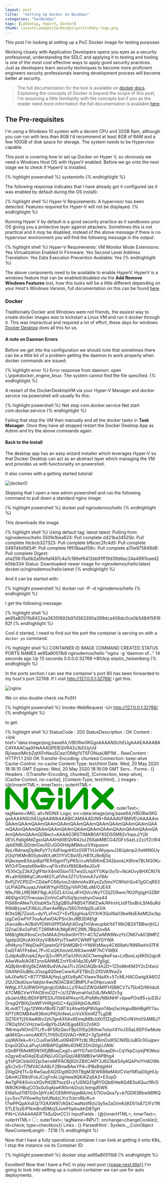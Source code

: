 ```yaml
---
layout: post
title:  "Setting Up Docker on Windows"
categories: "SecDevOps"
tags: [LabSetup, HyperV, Docker]
thumb: \assets\images\SecDevOps\posts\Moby-logo.png
---
```


This post I'm looking at setting up a PoC Docker image for testing purposes

Working closely with Application Developers opens you eyes as a security professional, understanding the SDLC and applying it to testing and tooling is one of the most cost effective ways to apply good security practices. Just as developers learn security techniques to become more proficient engineers security professionals learning development process will become better at security.

> The full documentation for the tool is available on [docker docs](https://docs.docker.com/docker-for-windows/). Explaining the concepts of Docker is beyond the scope of this post, I'm assuming a little familiarity with the concepts but if you as the reader need more information the full documentation is available [here](https://docs.docker.com/).

## The Pre-requisites

I'm using a Windows 10 system with a decent CPU and 32GB Ram, although you _can_ run with less than 8GB I'd recommend at least 8GB of RAM and a few 100GB of disk space for storage. The system needs to be Hypervisor capable.

This post is covering how to set up Docker on Hyper V, so obviously we need a Windows Host OS with HyperV enabled. 
Before we go onto the next stage we to check if HyperV is installed.

{% highlight powershell %}
systeminfo
{% endhighlight %}

The following response indicates that I have already got it configured (as it was enabled by default during the OS install):

{% highlight shell %}
Hyper-V Requirements:     A hypervisor has been detected. Features required for Hyper-V will not be displayed.
{% endhighlight %}

Running Hyper V by default is a good security practice as it sandboxes your OS giving you a protective layer against attackers. Sometimes this is not practical and it _may_ be disabled, instead of the above message if there is no hypervisor environment you will find the following message in the output: 

{% highlight shell %}
Hyper-V Requirements:     VM Monitor Mode Extensions: Yes
                          Virtualization Enabled In Firmware: Yes
                          Second Level Address Translation: Yes
                          Data Execution Prevention Available: Yes
{% endhighlight %}

The above components need to be available to enable HyperV. HyperV is a windows feature that can be enabled/disabled via the __Add Remove Windows Features__ tool, how this looks will be a little different depending on your Host's Windows Version, full documentation on this can be found [here](https://docs.microsoft.com/en-us/virtualization/hyper-v-on-windows/about/).

### Docker

Traditionally Docker and Windows were not friends, the easiest way to create docker images _was_ to kickstart a Linux VM and run it docker through it. This was impractical and required a lot of effort, these days for windows [Docker Desktop](https://hub.docker.com/editions/community/docker-ce-desktop-windows/) does all this for us.

#### A note on Daemon Errors

Before we get into the configuration we should note that sometimes there can be a little bit of a problem getting the daemon to work properly when docker commands are issued:

{% highlight error %}
Error response from daemon: open \\.\pipe\docker_engine_linux: The system cannot find the file specified.
{% endhighlight %}

A restart of the DockerDesktopVM via your Hyper-V Manager and docker service via powershell will usually fix this:

{% highlight powershell %}
Net stop com.docker.service
Net start com.docker.service
{% endhighlight %}

Failing that stop the VM then manually end all the docker tasks in __Task Manager__. Once they have all stopped restart the Docker Desktop App as Admin and try the above commands again.


#### Back to the Install

The desktop app has an easy wizard installer which leverages Hyper-V so that Docker Desktop can act as an abstract layer which managing the VM and provides us with functionality on powershell. 

It also comes with a getting started tutorial:

![dockerD](\assets\images\SecDevOps\posts\dockerD.png)


Skipping that I open a new admin powershell and run the following command to pull down a standard nginx image:

{% highlight powershell %}
docker pull nginxdemos/hello
{% endhighlight %}

This downloads the image

{% highlight shell %}
Using default tag: latest
latest: Pulling from nginxdemos/hello
550fe1bea624: Pull complete                                                                                             d421ba34525b: Pull complete                                                                                             fdcbcb327323: Pull complete                                                                                             bfbcec2fc4d5: Pull complete                                                                                             0497d4d5654f: Pull complete                                                                                             f9518aaa159c: Pull complete                                                                                             a70e975849d8: Pull complete                                                                                             Digest: sha256:f5a0b2a5fe9af497c4a7c186ef6412bb91ff19d39d6ac24a4997eaed2b0bb334
Status: Downloaded newer image for nginxdemos/hello:latest
docker.io/nginxdemos/hello:latest
{% endhighlight %}

And it can be started with:

{% highlight powershell %}
docker run -P -d nginxdemos/hello
{% endhighlight %}


I get the following message:

{% highlight shell %}
ae95a80511b8422ea3635f892b97d563390a399dca406dc0ce0b5484f581662f
{% endhighlight %}

Cool it started, I need to find out the port the container is serving on with a `docker ps` command.  

{% highlight shell %}
CONTAINER ID        IMAGE               COMMAND                  CREATED             STATUS              PORTS                   NAMES
ae95a80511b8        nginxdemos/hello    "nginx -g 'daemon of…"   14 seconds ago      Up 13 seconds       0.0.0.0:32768->80/tcp   elastic_heisenberg
{% endhighlight %}

In the ports section I can see the container's port 80 has been forwarded to my host's port 32768. If I visit http://127.0.0.1:32768/ i get this:

![nginx](\assets\images\SecDevOps\posts\nginx.png)

We cn also double check via PoSH

{% highlight powershell %}
Invoke-WebRequest -Uri http://127.0.0.1:32768/
{% endhighlight %}

to get:

{% highlight shell %}
StatusCode        : 200
StatusDescription : OK
Content           : <!DOCTYPE html>
                    <html>
                    <head>
                    <title>Hello World</title>
                    <link href="data:image/png;base64,iVBORw0KGgoAAAANSUhEUgAAAEAAAABACAYAAACqaXHeAAAGPElEQVR42u1bDUyUd
                    Rj/iwpolMlcbZqtXFnNsuSCez/OIMg1V7SFONuaU8P1M...
RawContent        : HTTP/1.1 200 OK
                    Transfer-Encoding: chunked
                    Connection: keep-alive
                    Cache-Control: no-cache
                    Content-Type: text/html
                    Date: Wed, 20 May 2020 18:16:10 GMT
                    Expires: Wed, 20 May 2020 18:16:09 GMT
                    Serv...
Forms             : {}
Headers           : {[Transfer-Encoding, chunked], [Connection, keep-alive], [Cache-Control, no-cache], [Content-Type,
                    text/html]...}
Images            : {@{innerHTML=; innerText=; outerHTML=<IMG alt="NGINX Logo" src="data:image/png;base64,iVBORw0KGgoAA
                    AANSUhEUgAAAWAAAABICAMAAAD/N9+RAAAAVFBMVEUAAAAAmQAAmQAAmQAAmQAAmQAAmQAAmQAAmQAAmQAAmQAAmQAAmQAAmQAA
                    mQAAmQAAmQAAmQAAmQAAmQAAmQAAmQAAmQAAmQAAmQAAmQAAmQAAmQDBect+AAAAG3RSTlMAB0AY8SD5SM82v1npsJ/YjSl0EVL
                    ftqllgMdZgsoQAAAHd0lEQVR42szZ6XabMBCG4ZGFxSazLzZz//fZc9I4JpbEN8LQ0/dnGwJ5DJGG0HdpM9kkuzVXiqussmRpLr
                    RdnwqDp9ePyY7zXdFbqptHOz00RTVUxWiyquvJ26Upknp2/heWN0Uyzt3qYtKMn805ybsW/LdK01YVC6sVELH81XJ9o6j5q6Qkc
                    epe83dJp8ipf161HSgm1TyPK5//cuN1d5KmE342bsnkLK6hre78LNG0KuWfOrFDwats69w8ln+qFIlrx9Vxf8808e8eJGx9YEXh
                    CpZ3kX2gfFtbrX4m05IonTE7wsGLnpXY1/Kqr3v/5r+NcAOvy8HXCRt74W+alH568KqCJKmM37LafVhe3ZTU1/mmA7uV9Ar8vPj
                    ZVCPDZI+CDdwFC68yIooZnbhmIAx8XyoZu5mcYO9HzhSo47gGCqR53ULPlAGPkuyazJVeKWYsjH15Djy/VhPO8LoM/OJE4XNfeJ
                    19LUfRj18KF9gLA2GZL4/UsLdFHQVccWyTCDjZD9wm7Kt2PgIgjH3ZBlf46iDgnOO7nwusavZmVoCaPU0q1pcnshyoOwa44PiS6
                    6nANw7U0isbK5x7j3gQB0uPAB54T8WZwA/RHrxhLIx9TbsBnLSfA6uRd9WdBzywCFiNUcJ5wr4eRByu7j8G7nhfpj0LuE0A8Ots
                    SBj7ZooIL+dyYLxFm27+EvfSzgHua/GYXrK3Qol9a03bwNxEAeMt2ix/bptzgCeGwFhY7ouAufwIOA/PSni3nJ8B3DAElgtjXwx
                    s8k+Al/BdiVfDWh0PPDAAjhXGvgTnVjkwujzbk1t4TWkOB24TBBwrjH2JQZnaC6xGsPdCT296MHA/MgKWC2NfL7Blp2ov8AM88/
                    gNbX8osCrc5xMAA2Ho6wIXHTt1+4C1iZwMW8NvzYcCN67vAICBMPZ1galip3QXcAXHXzyVlB8AYyiT5wAYCWNfF1gtYGYWAufhN
                    ynyTWqiDwPOjeelnQiYShMQBr5+YNIWzMwy4CX69afv1NNRwHr07FKEwDT4hTPs6wL7P+tCxQKXm/eifJ963wmMF7hCYWBXGJdp
                    AsBUopkZAyv3j3+i9PUtTa/U9VcAGC1wmgAwFsa+LnBooLxj4K0t2qjo8AAwWuAIAO8TznoSANMEZmYErA14p3EyMF7gSgLAQBj
                    4ImBVg5kZAM/8u4VAJwJ7l+2GADAQBr4A2D+1Z0oMnKM3Y2cD4wUOAANh5IuB6cJOsxg4Q0eeCwwXuFETBnZLDfSVA1NwZsbAJX
                    wN/C+B7771BAAjYeyLgX0z8yACVlawx1NaXh+5TcMLHACGwtgXA6OZ2QUObdGsorfabjIsr4wcNOACB4CBMPLFwOHpcuwx8NWgL
                    XTJURW0H1gtngUOA8cLLz1FAsOZWQ4MfFH5B8CV7x75b4D/NHduS47CMBCVwYFAiDEmCQT+/z/3ZWumah1otZdL/MxMZc5gybJa
                    nU8tLI9DhF8PESXJ10k64PAxyn1LiPisMhr/N8kNHF+bpwPOis95+juS3IJOrsgQYBlXj2mWFVHRgHGC+4pj2kKjbG4ufKGRLmd
                    tTTJgc12WKn1BofE7zBTXzAhwtlIqP9h5gmTAbq1xcHqpvBbHBgRY7suXPTl/ROMB4wR36mUPKjXnNwLcrVxXXimRZTLgDBSiZ1
                    5XYj3XAwAWv3zh7gnAXtIAx6Etnq888cIdX/fZDgDul1tGvf4Vtn0S4M8J7i7ROq1lhCVHzzwGvBpYbJ5AOEgq4EEzZn5K01Mrm
                    qvNOmDTLrft+8FSRzQecFBpO05p26tlnw7oIso14YnJ3i5aL6DF0wMuleqkM4Qn+smcAKRTL1Y65UDQVAO+WK2+7gTplH54usjW
                    AXek+K+LCuxEwGMLul0R4EPFfz8L18zzKmDxIKSCN95LIuBGr3GujpevErqxGQDuLaPuyUAfBAPGg6Mx4OME2DhQVgUJWAIzQnB
                    FfRAeMI5N1XEjBBiwjCxg0+qHYG7wt/GA8capDh+CqYkpCoykjPKWesio2gywEwD4qDEuDNjUJGCptQqUAB5MB3w1APBhg4gYsP
                    QtCbib00Zpi3wrwM1FAOBjR2lrZBXCARY3J623bAS4yAQAPnIYHAOWkgSc2xS+T7MV4CAA8LF2BhiwBAwYP4+lPBsBdgIAH2XIg
                    QHjTf+SrRw5auEAG5Dg9ID3t5TBgM3EWR88eMAVCVieYM5aDXgHUyQAmKiZR9nIFckJC/gFnALUgHew9QKAiZq5A3+EXspDAw7g
                    P64GvIcxXQvfHl2B7tiozSf+y1JSNQ31gRYDQb6HteKQ4B3s4QucflRrDW8OKiHBujCO3s0u5qAjwKR0vnkDozL1emgd5W6EWa1
                    ud7l97G0n3jhYzACOEMlHtVpjeBA/mLf/7IOoQsa7y+b7GDR3Rbw98fKQLy+5xv7VIXowIhy1ztUfbdzLYrz7cbrvRb/K+nf7wP
                    PQpAXsEQ/7l2AXW97/AGkCwaNsIif8zU3y5eZaO/mK/jKDV1s872/Fz11K5TLE1zzEiP1km8ndDMcj3JvmFfqdvubhD8TgHPiN+
                    LViAAAAAElFTkSuQmCC">; outerText=; tagName=IMG; alt=NGINX Logo; src=data:image/png;base64,iVBORw0KG
                    goAAAANSUhEUgAAAWAAAABICAMAAAD/N9+RAAAAVFBMVEUAAAAAmQAAmQAAmQAAmQAAmQAAmQAAmQAAmQAAmQAAmQAAmQAAmQAA
                    mQAAmQAAmQAAmQAAmQAAmQAAmQAAmQAAmQAAmQAAmQAAmQAAmQAAmQAAmQDBect+AAAAG3RSTlMAB0AY8SD5SM82v1npsJ/YjSl
                    0EVLftqllgMdZgsoQAAAHd0lEQVR42szZ6XabMBCG4ZGFxSazLzZz//fZc9I4JpbEN8LQ0/dnGwJ5DJGG0HdpM9kkuzVXiqussm
                    RpLrRdnwqDp9ePyY7zXdFbqptHOz00RTVUxWiyquvJ26Upknp2/heWN0Uyzt3qYtKMn805ybsW/LdK01YVC6sVELH81XJ9o6j5q
                    6Qkcepe83dJp8ipf161HSgm1TyPK5//cuN1d5KmE342bsnkLK6hre78LNG0KuWfOrFDwats69w8ln+qFIlrx9Vxf8808e8eJGx9
                    YEXhCpZ3kX2gfFtbrX4m05IonTE7wsGLnpXY1/Kqr3v/5r+NcAOvy8HXCRt74W+alH568KqCJKmM37LafVhe3ZTU1/mmA7uV9Ar
                    8vPjZVCPDZI+CDdwFC68yIooZnbhmIAx8XyoZu5mcYO9HzhSo47gGCqR53ULPlAGPkuyazJVeKWYsjH15Djy/VhPO8LoM/OJE4X
                    NfeJ19LUfRj18KF9gLA2GZL4/UsLdFHQVccWyTCDjZD9wm7Kt2PgIgjH3ZBlf46iDgnOO7nwusavZmVoCaPU0q1pcnshyoOwa44
                    PiS66nANw7U0isbK5x7j3gQB0uPAB54T8WZwA/RHrxhLIx9TbsBnLSfA6uRd9WdBzywCFiNUcJ5wr4eRByu7j8G7nhfpj0LuE0A
                    8OtsSBj7ZooIL+dyYLxFm27+EvfSzgHua/GYXrK3Qol9a03bwNxEAeMt2ix/bptzgCeGwFhY7ouAufwIOA/PSni3nJ8B3DAElgt
                    jXwxs8k+Al/BdiVfDWh0PPDAAjhXGvgTnVjkwujzbk1t4TWkOB24TBBwrjH2JQZnaC6xGsPdCT296MHA/MgKWC2NfL7Blp2ov8A
                    M88/gNbX8osCrc5xMAA2Ho6wIXHTt1+4C1iZwMW8NvzYcCN67vAICBMPZ1galip3QXcAXHXzyVlB8AYyiT5wAYCWNfF1gtYGYWA
                    ufhNynyTWqiDwPOjeelnQiYShMQBr5+YNIWzMwy4CX69afv1NNRwHr07FKEwDT4hTPs6wL7P+tCxQKXm/eifJ963wmMF7hCYWBX
                    GJdpAsBUopkZAyv3j3+i9PUtTa/U9VcAGC1wmgAwFsa+LnBooLxj4K0t2qjo8AAwWuAIAO8TznoSANMEZmYErA14p3EyMF7gSgL
                    AQBj4ImBVg5kZAM/8u4VAJwJ7l+2GADAQBr4A2D+1Z0oMnKM3Y2cD4wUOAANh5IuB6cJOsxg4Q0eeCwwXuFETBnZLDfSVA1NwZs
                    bAJXwN/C+B7771BAAjYeyLgX0z8yACVlawx1NaXh+5TcMLHACGwtgXA6OZ2QUObdGsorfabjIsr4wcNOACB4CBMPLFwOHpcuwx8
                    NWgLXTJURW0H1gtngUOA8cLLz1FAsOZWQ4MfFH5B8CV7x75b4D/NHduS47CMBCVwYFAiDEmCQT+/z/3ZWumah1otZdL/MxMZc5g
                    ybJanU8tLI9DhF8PESXJ10k64PAxyn1LiPisMhr/N8kNHF+bpwPOis95+juS3IJOrsgQYBlXj2mWFVHRgHGC+4pj2kKjbG4ufKG
                    RLmdtTTJgc12WKn1BofE7zBTXzAhwtlIqP9h5gmTAbq1xcHqpvBbHBgRY7suXPTl/ROMB4wR36mUPKjXnNwLcrVxXXimRZTLgDB
                    SiZ15XYj3XAwAWv3zh7gnAXtIAx6Etnq888cIdX/fZDgDul1tGvf4Vtn0S4M8J7i7ROq1lhCVHzzwGvBpYbJ5AOEgq4EEzZn5K0
                    1MrmqvNOmDTLrft+8FSRzQecFBpO05p26tlnw7oIso14YnJ3i5aL6DF0wMuleqkM4Qn+smcAKRTL1Y65UDQVAO+WK2+7gTplH54
                    usjWAXek+K+LCuxEwGMLul0R4EPFfz8L18zzKmDxIKSCN95LIuBGr3GujpevErqxGQDuLaPuyUAfBAPGg6Mx4OME2DhQVgUJWAI
                    zQnBFfRAeMI5N1XEjBBiwjCxg0+qHYG7wt/GA8capDh+CqYkpCoykjPKWesio2gywEwD4qDEuDNjUJGCptQqUAB5MB3w1APBhg4
                    gYsPQtCbib00Zpi3wrwM1FAOBjR2lrZBXCARY3J623bAS4yAQAPnIYHAOWkgSc2xS+T7MV4CAA8LF2BhiwBAwYP4+lPBsBdgIAH
                    2XIgQHjTf+SrRw5auEAG5Dg9ID3t5TBgM3EWR88eMAVCVieYM5aDXgHUyQAmKiZR9nIFckJC/gFnALUgHew9QKAiZq5A3+EXspD
                    Aw7gP64GvIcxXQvfHl2B7tiozSf+y1JSNQ31gRYDQb6HteKQ4B3s4QucflRrDW8OKiHBujCO3s0u5qAjwKR0vnkDozL1emgd5W6
                    EWa1ud7l97G0n3jhYzACOEMlHtVpjeBA/mLf/7IOoQsa7y+b7GDR3Rbw98fKQLy+5xv7VIXowIhy1ztUfbdzLYrz7cbrvRb/K+n
                    f7wPPQpAXsEQ/7l2AXW97/AGkCwaNsIif8zU3y5eZaO/mK/jKDV1s872/Fz11K5TLE1zzEiP1km8ndDMcj3JvmFfqdvubhD8TgH
                    PiN+LViAAAAAElFTkSuQmCC}}
InputFields       : {@{innerHTML=; innerText=; outerHTML=<INPUT onchange=changeCookie() id=check type=checkbox>;
                    outerText=; tagName=INPUT; onchange=changeCookie(); id=check; type=checkbox}}
Links             : {}
ParsedHtml        : System.__ComObject
RawContentLength  : 7218
{% endhighlight %}


Now that I have a fully operational container I can look at getting it onto K8s, I stop the instance via its Container ID:

{% highlight powershell %}
docker stop ae95a80511b8
{% endhighlight %}

Excellent! Now that I have a PoC in play next post [{{page.next.title}}]({{page.next.url}}) I'm going to look into setting up a custom container we can use for auto deployments.